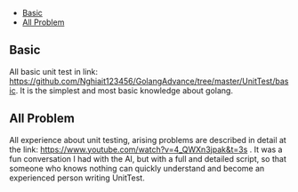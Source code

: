 - [Basic](#basic)
- [All Problem](#all_problem)

## Basic <a name="basic"></a>

All basic unit test in link: https://github.com/Nghiait123456/GolangAdvance/tree/master/UnitTest/basic. It is the
simplest and most basic knowledge about golang. </br>

## All Problem <a name="all_problem"></a>

All experience about unit testing, arising problems are described in detail at the
link: https://www.youtube.com/watch?v=4_QWXn3jpak&t=3s . It was a fun conversation I had with the AI, but with a full
and detailed script, so that someone who knows nothing can quickly understand and become an experienced person writing
UnitTest. </br>
